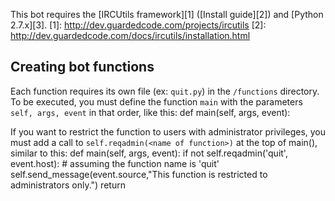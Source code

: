 This bot requires the [IRCUtils framework][1] ([Install guide][2]) and [Python 2.7.x][3].
[1]: http://dev.guardedcode.com/projects/ircutils
[2]: http://dev.guardedcode.com/docs/ircutils/installation.html

Creating bot functions
-----
Each function requires its own file (ex: `quit.py`) in the `/functions` directory.
To be executed, you must define the function `main` with the parameters `self, args, event` in that order, like this:
    def main(self, args, event):

If you want to restrict the function to users with administrator privileges, you must add a call to `self.reqadmin(<name of function>)` at the top of main(), similar to this:
    def main(self, args, event):
        if not self.reqadmin('quit', event.host): # assuming the function name is 'quit'
            self.send_message(event.source,"This function is restricted to administrators only.")
            return